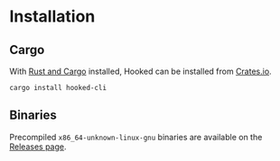 # Installation

## Cargo

With [Rust and Cargo][rustup-install] installed, Hooked can be installed from [Crates.io][crates-io].

```
cargo install hooked-cli
```

[rustup-install]: https://www.rust-lang.org/learn/get-started
[crates-io]: https://crates.io/crates/hooked/cli

## Binaries

Precompiled `x86_64-unknown-linux-gnu` binaries are available on the [Releases page][releases].

[releases]: https://git.bauke.xyz/Holllo/hooked/releases
